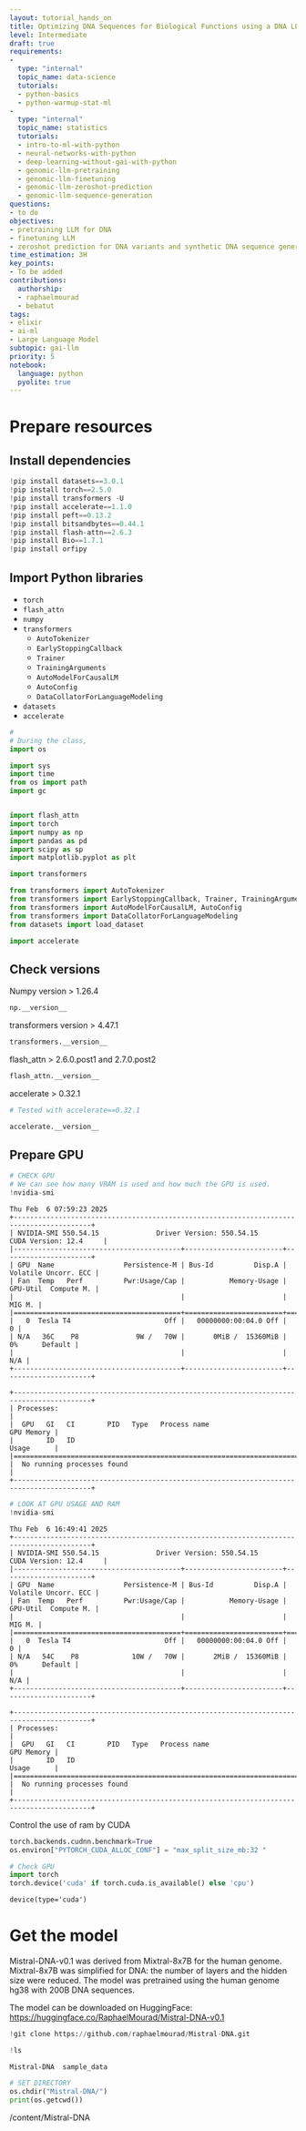 ```yaml
---
layout: tutorial_hands_on
title: Optimizing DNA Sequences for Biological Functions using a DNA LLM
level: Intermediate
draft: true
requirements:
-
  type: "internal"
  topic_name: data-science
  tutorials:
  - python-basics
  - python-warmup-stat-ml
-
  type: "internal"
  topic_name: statistics
  tutorials:
  - intro-to-ml-with-python
  - neural-networks-with-python
  - deep-learning-without-gai-with-python
  - genomic-llm-pretraining
  - genomic-llm-finetuning
  - genomic-llm-zeroshot-prediction
  - genomic-llm-sequence-generation
questions:
- to do
objectives:
- pretraining LLM for DNA
- finetuning LLM
- zeroshot prediction for DNA variants and synthetic DNA sequence generation.
time_estimation: 3H
key_points:
- To be added
contributions:
  authorship:
  - raphaelmourad
  - bebatut
tags:
- elixir
- ai-ml
- Large Language Model
subtopic: gai-llm
priority: 5
notebook:
  language: python
  pyolite: true
---
```



# Prepare resources 

## Install dependencies


```python
!pip install datasets==3.0.1
!pip install torch==2.5.0
!pip install transformers -U
!pip install accelerate==1.1.0
!pip install peft==0.13.2
!pip install bitsandbytes==0.44.1
!pip install flash-attn==2.6.3
!pip install Bio==1.7.1
!pip install orfipy
```

## Import Python libraries

- `torch`
- `flash_attn`
- `numpy`
- `transformers`
  - `AutoTokenizer`
  - `EarlyStoppingCallback`
  - `Trainer`
  - `TrainingArguments`
  - `AutoModelForCausalLM`
  - `AutoConfig`
  - `DataCollatorForLanguageModeling`
- `datasets`
- `accelerate`


```python
# 
# During the class, 
import os

import sys
import time
from os import path
import gc


import flash_attn
import torch
import numpy as np
import pandas as pd
import scipy as sp
import matplotlib.pyplot as plt

import transformers

from transformers import AutoTokenizer
from transformers import EarlyStoppingCallback, Trainer, TrainingArguments
from transformers import AutoModelForCausalLM, AutoConfig
from transformers import DataCollatorForLanguageModeling
from datasets import load_dataset

import accelerate
```

## Check versions

Numpy version > 1.26.4

```python
np.__version__
```

transformers version > 4.47.1

```python
transformers.__version__
```

flash_attn > 2.6.0.post1 and 2.7.0.post2

```python
flash_attn.__version__
```

accelerate > 0.32.1

```python
# Tested with accelerate==0.32.1

accelerate.__version__
```

## Prepare GPU


```python
# CHECK GPU
# We can see how many VRAM is used and how much the GPU is used.
!nvidia-smi
```

    Thu Feb  6 07:59:23 2025       
    +-----------------------------------------------------------------------------------------+
    | NVIDIA-SMI 550.54.15              Driver Version: 550.54.15      CUDA Version: 12.4     |
    |-----------------------------------------+------------------------+----------------------+
    | GPU  Name                 Persistence-M | Bus-Id          Disp.A | Volatile Uncorr. ECC |
    | Fan  Temp   Perf          Pwr:Usage/Cap |           Memory-Usage | GPU-Util  Compute M. |
    |                                         |                        |               MIG M. |
    |=========================================+========================+======================|
    |   0  Tesla T4                       Off |   00000000:00:04.0 Off |                    0 |
    | N/A   36C    P8              9W /   70W |       0MiB /  15360MiB |      0%      Default |
    |                                         |                        |                  N/A |
    +-----------------------------------------+------------------------+----------------------+
                                                                                             
    +-----------------------------------------------------------------------------------------+
    | Processes:                                                                              |
    |  GPU   GI   CI        PID   Type   Process name                              GPU Memory |
    |        ID   ID                                                               Usage      |
    |=========================================================================================|
    |  No running processes found                                                             |
    +-----------------------------------------------------------------------------------------+


```python
# LOOK AT GPU USAGE AND RAM
!nvidia-smi
```

    Thu Feb  6 16:49:41 2025       
    +-----------------------------------------------------------------------------------------+
    | NVIDIA-SMI 550.54.15              Driver Version: 550.54.15      CUDA Version: 12.4     |
    |-----------------------------------------+------------------------+----------------------+
    | GPU  Name                 Persistence-M | Bus-Id          Disp.A | Volatile Uncorr. ECC |
    | Fan  Temp   Perf          Pwr:Usage/Cap |           Memory-Usage | GPU-Util  Compute M. |
    |                                         |                        |               MIG M. |
    |=========================================+========================+======================|
    |   0  Tesla T4                       Off |   00000000:00:04.0 Off |                    0 |
    | N/A   54C    P8             10W /   70W |       2MiB /  15360MiB |      0%      Default |
    |                                         |                        |                  N/A |
    +-----------------------------------------+------------------------+----------------------+
                                                                                             
    +-----------------------------------------------------------------------------------------+
    | Processes:                                                                              |
    |  GPU   GI   CI        PID   Type   Process name                              GPU Memory |
    |        ID   ID                                                               Usage      |
    |=========================================================================================|
    |  No running processes found                                                             |
    +-----------------------------------------------------------------------------------------+



Control the use of ram by CUDA

```python
torch.backends.cudnn.benchmark=True
os.environ["PYTORCH_CUDA_ALLOC_CONF"] = "max_split_size_mb:32 "
```

```python
# Check GPU
import torch
torch.device('cuda' if torch.cuda.is_available() else 'cpu')
```

    device(type='cuda')

# Get the model 

Mistral-DNA-v0.1 was derived from Mixtral-8x7B for the human genome. Mixtral-8x7B was simplified for DNA: the number of layers and the hidden size were reduced. The model was pretrained using the human genome hg38 with 200B DNA sequences.

The model can be downloaded on HuggingFace: https://huggingface.co/RaphaelMourad/Mistral-DNA-v0.1

```python
!git clone https://github.com/raphaelmourad/Mistral-DNA.git
```


```python
!ls
```

    Mistral-DNA  sample_data


```python
# SET DIRECTORY
os.chdir("Mistral-DNA/")
print(os.getcwd())
```

/content/Mistral-DNA

